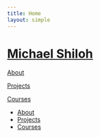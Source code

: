 ```yaml
---
title: Home
layout: simple
---
```


# [Michael Shiloh](http://michaelshiloh.github.io)

[About](http://michaelshiloh.github.io/about)

[Projects](http://michaelshiloh.github.io/projects)

[Courses](http://michaelshiloh.github.io/courses)

<ul>
	<li><a href="{{ site.baseurl }}/about">About</a></li>
	<li><a href="{{ site.baseurl }}/projects">Projects</a></li>
	<li><a href="{{ site.baseurl }}/courses">Courses</a></li>
</ul>
